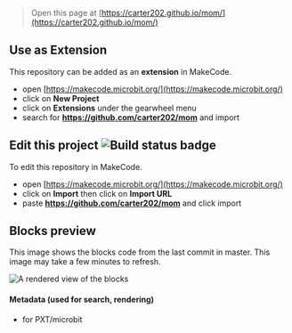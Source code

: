 
> Open this page at [https://carter202.github.io/mom/](https://carter202.github.io/mom/)

## Use as Extension

This repository can be added as an **extension** in MakeCode.

* open [https://makecode.microbit.org/](https://makecode.microbit.org/)
* click on **New Project**
* click on **Extensions** under the gearwheel menu
* search for **https://github.com/carter202/mom** and import

## Edit this project ![Build status badge](https://github.com/carter202/mom/workflows/MakeCode/badge.svg)

To edit this repository in MakeCode.

* open [https://makecode.microbit.org/](https://makecode.microbit.org/)
* click on **Import** then click on **Import URL**
* paste **https://github.com/carter202/mom** and click import

## Blocks preview

This image shows the blocks code from the last commit in master.
This image may take a few minutes to refresh.

![A rendered view of the blocks](https://github.com/carter202/mom/raw/master/.github/makecode/blocks.png)

#### Metadata (used for search, rendering)

* for PXT/microbit
<script src="https://makecode.com/gh-pages-embed.js"></script><script>makeCodeRender("{{ site.makecode.home_url }}", "{{ site.github.owner_name }}/{{ site.github.repository_name }}");</script>

